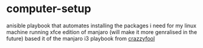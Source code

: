 # computer-setup
anisible playbook that automates installing the packages i need for my linux machine running xfce edition of manjaro (will make it more genralised in the future) based it of the manjaro i3 playbook from [crazzyfool](https://github.com/crazzyfool/ansible-desktop-manjaro-i3)
